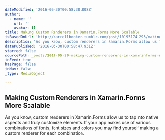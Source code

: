 ```yaml
---
dateModified: '2016-05-30T00:58:38.808Z'
author:
  - name: ''
    url: ''
    avatar: {}
title: Making Custom Renderers in Xamarin.Forms More Scalable
isBasedOnUrl: 'http://darrellbooker.tumblr.com/post/101951741293/making-custom-renderers-in-xamarinforms-more'
description: 'As you know, custom renderers in Xamarin.Forms allow us to tap into native aspects and truly customize elements. If your app makes use of various combinations of fonts, font sizes and colors you may find yourself making a custom renderer for each combination.'
datePublished: '2016-05-30T00:58:47.931Z'
starred: false
sourcePath: _posts/2016-05-30-making-custom-renderers-in-xamarinforms-more-scalable.md
inFeed: true
hasPage: false
inNav: false
_type: MediaObject

---
```

<article style=""><h1>Making Custom Renderers in Xamarin.Forms More Scalable</h1><p>As you know, custom renderers in Xamarin.Forms allow us to tap into native aspects and truly customize elements. If your app makes use of various combinations of fonts, font sizes and colors you may find yourself making a custom renderer for each combination.</p></article>